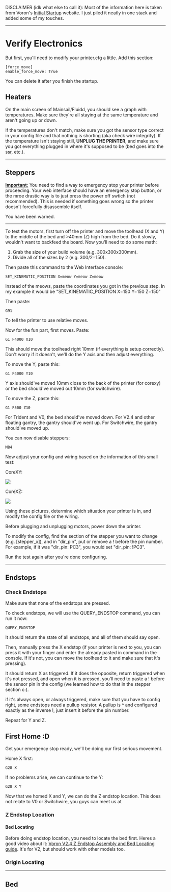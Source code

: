 DISCLAIMER (idk what else to call it):
Most of the information here is taken from Voron's [Initial Startup](https://docs.vorondesign.com/build/startup/) website. I just piled it neatly in one stack and added some of my touches.
_________________________________________________________
# Verify Electronics
But first, you'll need to modify your printer.cfg a little. Add this section:
```
[force_move]
enable_force_move: True
```
You can delete it after you finish the startup.
## Heaters
On the main screen of Mainsail/Fluidd, you should see a graph with temperatures. Make sure they're all staying at the same temperature and aren't going up or down.

If the temperatures don't match, make sure you got the sensor type correct in your config file and that nothing is shorting (aka check wire integrity). If the temperature isn't staying still, **UNPLUG THE PRINTER**, and make sure you got everything plugged in where it's supposed to be (bed goes into the ssr, etc.).
_________________________________________________________
## Steppers

<ins>**Important:**</ins> You need to find a way to emergency stop your printer before proceeding. Your web interface should have an emergency stop button, or the mroe drastic way is to just press the power off swtich (not recommended). This is needed if something goes wrong so the printer doesn't forcefully disassemble itself.

You have been warned.
_________________________________________________________
To test the motors, first turn off the printer and move the toolhead (X and Y) to the middle of the bed and >40mm (Z) high from the bed. Do it slowly, wouldn't want to backfeed the board. Now you'll need to do some math:
1. Grab the size of your build volume (e.g. 300x300x300mm).
2. Divide all of the sizes by 2 (e.g. 300/2=150).

Then paste this command to the Web Interface console:
```
SET_KINEMATIC_POSITION X=meow Y=meow Z=meow
```
Instead of the meows, paste the coordinates you got in the previous step. In my example it would be "SET_KINEMATIC_POSITION X=150 Y=150 Z=150"

Then paste:
```
G91
```
To tell the printer to use relative moves.

Now for the fun part, first moves. Paste:
```
G1 F4000 X10
```
This should move the toolhead right 10mm (if everything is setup correctly). Don't worry if it doesn't, we'll do the Y axis and then adjust everything.

To move the Y, paste this:
```
G1 F4000 Y10
```
Y axis should've moved 10mm close to the back of the printer (for corexy) or the bed should've moved out 10mm (for switchwire).

To move the Z, paste this:
```
G1 F500 Z10
```
For Trident and V0, the bed should've moved down. For V2.4 and other floating gantry, the gantry should've went up. For Switchwire, the gantry should've moved up.

You can now disable steppers:
```
M84
```

Now adjust your config and wiring based on the information of this small test:

CoreXY:

![](https://github.com/Suzu0071/General-Guide-for-Vorons/blob/main/Images/corexy-motor-configuration-guide.png)

CoreXZ:

![](https://github.com/Suzu0071/General-Guide-for-Vorons/blob/main/Images/corexz-motor-configuration-guide.png)

Using these pictures, determine which situation your printer is in, and modify the config file or the wiring.

Before plugging and unplugging motors, power down the printer.

To modify the config, find the section of the stepper you want to change (e.g. [stepper_x]), and in "dir_pin", put or remove a ! before the pin number. For example, if it was "dir_pin: PC3", you would set "dir_pin: !PC3".

Run the test again after you're done configuring.

_________________________________________________________
## Endstops
### Check Endstops
Make sure that none of the endstops are pressed.

To check endstops, we will use the QUERY_ENDSTOP command, you can run it now:
```
QUERY_ENDSTOP
```
It should return the state of all endstops, and all of them should say open.

Then, manually press the X endstop (if your printer is next to you, you can press it with your finger and enter the already pasted in command in the console. If it's not, you can move the toolhead to it and make sure that it's pressing).

It should return X as triggered. If it does the opposite, return triggered when it's not pressed, and open when it is pressed, you'll need to paste a ! before the sensor pin in the config (we learned how to do that in the stepper section c:).

if it's always open, or always triggered, make sure that you have to config right, some endstops need a pullup resistor. A pullup is ^ and configured exactly as the inverse !, just insert it before the pin number.

Repeat for Y and Z.
## First Home :D
Get your emergency stop ready, we'll be doing our first serious movement.

Home X first:
```
G28 X
```
If no problems arise, we can continue to the Y:
```
G28 X Y
```
Now that we homed X and Y, we can do the Z endstop location. This does not relate to V0 or Switchwire, you guys can meet us at []()
### Z Endstop Location
#### Bed Locating
Before doing endstop location, you need to locate the bed first. Heres a good video about it: [Voron V2.4 Z Endstop Assembly and Bed Locating guide](https://www.youtube.com/watch?v=3hocvaTHagI). It's for V2, but should work with other models too.
### Origin Locating


_________________________________________________________
## Bed
